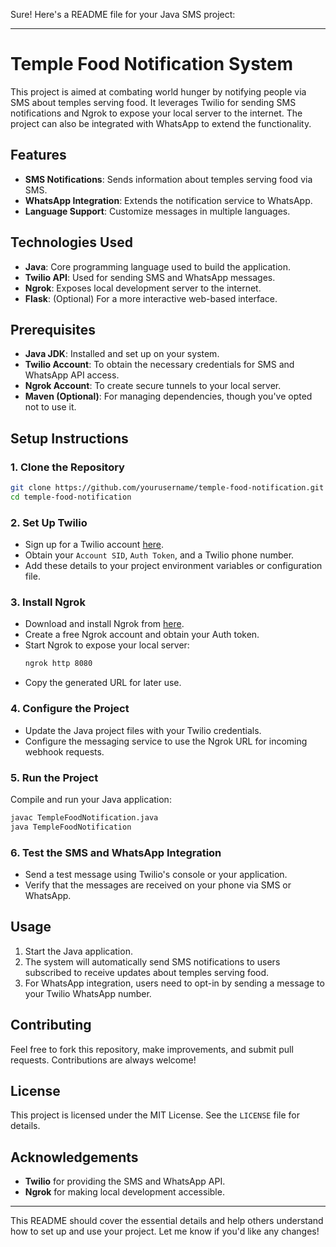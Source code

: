 Sure! Here's a README file for your Java SMS project:

---

# Temple Food Notification System

This project is aimed at combating world hunger by notifying people via SMS about temples serving food. It leverages Twilio for sending SMS notifications and Ngrok to expose your local server to the internet. The project can also be integrated with WhatsApp to extend the functionality.

## Features
- **SMS Notifications**: Sends information about temples serving food via SMS.
- **WhatsApp Integration**: Extends the notification service to WhatsApp.
- **Language Support**: Customize messages in multiple languages.

## Technologies Used
- **Java**: Core programming language used to build the application.
- **Twilio API**: Used for sending SMS and WhatsApp messages.
- **Ngrok**: Exposes local development server to the internet.
- **Flask**: (Optional) For a more interactive web-based interface.

## Prerequisites
- **Java JDK**: Installed and set up on your system.
- **Twilio Account**: To obtain the necessary credentials for SMS and WhatsApp API access.
- **Ngrok Account**: To create secure tunnels to your local server.
- **Maven (Optional)**: For managing dependencies, though you've opted not to use it.

## Setup Instructions

### 1. Clone the Repository
```bash
git clone https://github.com/yourusername/temple-food-notification.git
cd temple-food-notification
```

### 2. Set Up Twilio
- Sign up for a Twilio account [here](https://www.twilio.com/).
- Obtain your `Account SID`, `Auth Token`, and a Twilio phone number.
- Add these details to your project environment variables or configuration file.

### 3. Install Ngrok
- Download and install Ngrok from [here](https://ngrok.com/).
- Create a free Ngrok account and obtain your Auth token.
- Start Ngrok to expose your local server:
  ```bash
  ngrok http 8080
  ```
- Copy the generated URL for later use.

### 4. Configure the Project
- Update the Java project files with your Twilio credentials.
- Configure the messaging service to use the Ngrok URL for incoming webhook requests.

### 5. Run the Project
Compile and run your Java application:
```bash
javac TempleFoodNotification.java
java TempleFoodNotification
```

### 6. Test the SMS and WhatsApp Integration
- Send a test message using Twilio's console or your application.
- Verify that the messages are received on your phone via SMS or WhatsApp.

## Usage
1. Start the Java application.
2. The system will automatically send SMS notifications to users subscribed to receive updates about temples serving food.
3. For WhatsApp integration, users need to opt-in by sending a message to your Twilio WhatsApp number.

## Contributing
Feel free to fork this repository, make improvements, and submit pull requests. Contributions are always welcome!

## License
This project is licensed under the MIT License. See the `LICENSE` file for details.

## Acknowledgements
- **Twilio** for providing the SMS and WhatsApp API.
- **Ngrok** for making local development accessible.

---

This README should cover the essential details and help others understand how to set up and use your project. Let me know if you'd like any changes!
